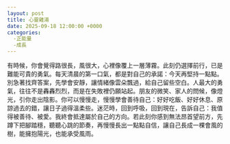 ```yaml
---
layout: post
title: 心靈雞湯
date: 2025-09-18 12:00:00 +0000
categories:
  -正能量
  -成長
---
```


有時候，你會覺得路很長，風很大，心裡像覆上一層薄霧。此刻仍選擇前行，已是難能可貴的勇氣。每天清晨的第一口氣，都是對自己的承諾：今天再堅持一點點。別急著找齊答案，先學會安靜，讓情緒像雲朵飄過，給自己留些空白。人最大的勇氣，往往不是轟轟烈烈，而是在失敗裡仍願站起。朋友的微笑、家人的問候，像燈光，引你走出陰影。你可以慢慢走，慢慢學會善待自己：好好吃飯、好好休息、原諒過去的錯，讓日子過得溫柔些。迷茫時，回到呼吸，回到現在，告訴自己：我值得被善待、被愛。我終會抵達屬於自己的方向。若此刻你感到無法昂首望前方，先蹲下把腳踏穩，聽聽心跳的節奏，再慢慢長出一點點自信，讓自己長成一棵會風的樹，能擁抱陽光，也能承受風雨。